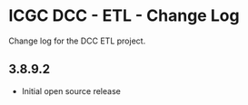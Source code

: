 ICGC DCC - ETL - Change Log
===

Change log for the DCC ETL project.

3.8.9.2
--
 - Initial open source release
